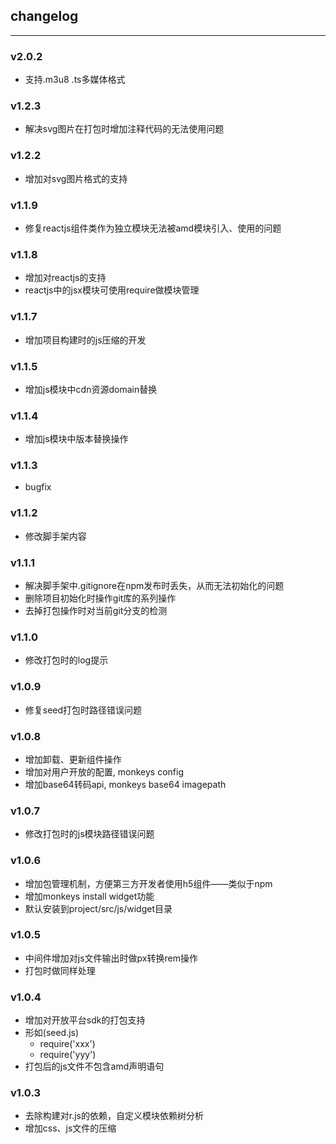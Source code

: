 ## changelog
----

### v2.0.2
- 支持.m3u8 .ts多媒体格式

### v1.2.3
- 解决svg图片在打包时增加注释代码的无法使用问题

### v1.2.2
- 增加对svg图片格式的支持


### v1.1.9
- 修复reactjs组件类作为独立模块无法被amd模块引入、使用的问题

### v1.1.8
- 增加对reactjs的支持
- reactjs中的jsx模块可使用require做模块管理

### v1.1.7
- 增加项目构建时的js压缩的开发

### v1.1.5
- 增加js模块中cdn资源domain替换

### v1.1.4
- 增加js模块中版本替换操作

### v1.1.3
- bugfix

### v1.1.2
- 修改脚手架内容

### v1.1.1
- 解决脚手架中.gitignore在npm发布时丢失，从而无法初始化的问题
- 删除项目初始化时操作git库的系列操作
- 去掉打包操作时对当前git分支的检测

### v1.1.0
- 修改打包时的log提示

### v1.0.9
- 修复seed打包时路径错误问题

### v1.0.8
- 增加卸载、更新组件操作
- 增加对用户开放的配置, monkeys config
- 增加base64转码api, monkeys base64 imagepath

### v1.0.7
- 修改打包时的js模块路径错误问题

### v1.0.6
- 增加包管理机制，方便第三方开发者使用h5组件——类似于npm
- 增加monkeys install widget功能
- 默认安装到project/src/js/widget目录

### v1.0.5

- 中间件增加对js文件输出时做px转换rem操作
- 打包时做同样处理

### v1.0.4

- 增加对开放平台sdk的打包支持
- 形如(seed.js)
	- require('xxx')
	- require('yyy')
- 打包后的js文件不包含amd声明语句

### v1.0.3

- 去除构建对r.js的依赖，自定义模块依赖树分析
- 增加css、js文件的压缩
